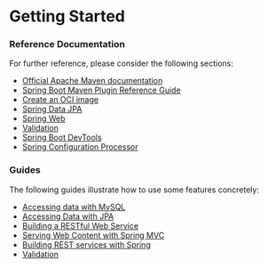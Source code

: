 # Getting Started

### Reference Documentation

For further reference, please consider the following sections:

* [Official Apache Maven documentation](https://maven.apache.org/guides/index.html)
* [Spring Boot Maven Plugin Reference Guide](https://docs.spring.io/spring-boot/docs/2.7.1/maven-plugin/reference/html/)
* [Create an OCI image](https://docs.spring.io/spring-boot/docs/2.7.1/maven-plugin/reference/html/#build-image)
* [Spring Data JPA](https://docs.spring.io/spring-boot/docs/2.7.1/reference/htmlsingle/#data.sql.jpa-and-spring-data)
* [Spring Web](https://docs.spring.io/spring-boot/docs/2.7.1/reference/htmlsingle/#web)
* [Validation](https://docs.spring.io/spring-boot/docs/2.7.1/reference/htmlsingle/#io.validation)
* [Spring Boot DevTools](https://docs.spring.io/spring-boot/docs/2.7.1/reference/htmlsingle/#using.devtools)
* [Spring Configuration Processor](https://docs.spring.io/spring-boot/docs/2.7.1/reference/htmlsingle/#appendix.configuration-metadata.annotation-processor)

### Guides

The following guides illustrate how to use some features concretely:

* [Accessing data with MySQL](https://spring.io/guides/gs/accessing-data-mysql/)
* [Accessing Data with JPA](https://spring.io/guides/gs/accessing-data-jpa/)
* [Building a RESTful Web Service](https://spring.io/guides/gs/rest-service/)
* [Serving Web Content with Spring MVC](https://spring.io/guides/gs/serving-web-content/)
* [Building REST services with Spring](https://spring.io/guides/tutorials/rest/)
* [Validation](https://spring.io/guides/gs/validating-form-input/)

